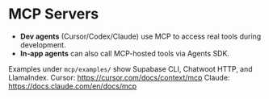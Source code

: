 # MCP Servers

- **Dev agents** (Cursor/Codex/Claude) use MCP to access real tools during development.
- **In‑app agents** can also call MCP-hosted tools via Agents SDK.

Examples under `mcp/examples/` show Supabase CLI, Chatwoot HTTP, and LlamaIndex.
Cursor: https://cursor.com/docs/context/mcp
Claude: https://docs.claude.com/en/docs/mcp
